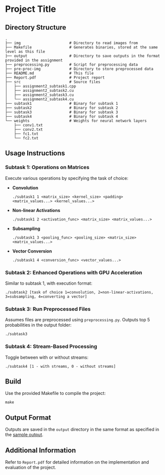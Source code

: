 
# Project Title

## Directory Structure

```
.
├── img                      # Directory to read images from
├── Makefile                 # Generates binaries, stored at the same level as this file
├── output                   # Directory to save outputs in the format provided in the assignment
├── preprocessing.py         # Script for preprocessing data
├── pre-proc-img             # Directory to store preprocessed data
├── README.md                # This file
├── Report.pdf               # Project report
├── src                      # Source files
│   ├── assignment2_subtask1.cpp
│   ├── assignment2_subtask2.cu
│   ├── assignment2_subtask3.cu
│   └── assignment2_subtask4.cu
├── subtask1                 # Binary for subtask 1
├── subtask2                 # Binary for subtask 2
├── subtask3                 # Binary for subtask 3
├── subtask4                 # Binary for subtask 4
└── weights                  # Weights for neural network layers
    ├── conv1.txt
    ├── conv2.txt
    ├── fc1.txt
    └── fc2.txt

```

## Usage Instructions

### Subtask 1: Operations on Matrices
Execute various operations by specifying the task of choice:

- **Convolution**
  ```
  ./subtask1 1 <matrix_size> <kernel_size> <padding> <matrix_values...> <kernel_values...>
  ```
- **Non-linear Activations**
  ```
  ./subtask1 2 <activation_func> <matrix_size> <matrix_values...>
  ```
- **Subsampling**
  ```
  ./subtask1 3 <pooling_func> <pooling_size> <matrix_size> <matrix_values...>
  ```
- **Vector Conversion**
  ```
  ./subtask1 4 <conversion_func> <vector_values...>
  ```

### Subtask 2: Enhanced Operations with GPU Acceleration
Similar to subtask 1, with execution format:
```
./subtask2 [task of choice 1=convolution, 2=non-linear-activations, 3=subsampling, 4=converting a vector]
```

### Subtask 3: Run Preprocessed Files
Assumes files are preprocessed using `preprocessing.py`. Outputs top 5 probabilities in the output folder:
```
./subtask3
```

### Subtask 4: Stream-Based Processing
Toggle between with or without streams:
```
./subtask4 [1 - with streams, 0 - without streams]
```

## Build
Use the provided Makefile to compile the project:
```
make
```

## Output Format
Outputs are saved in the `output` directory in the same format as specified in the [sample output](https://www.cse.iitd.ac.in/~rijurekha/col380_2024/2_softmax.txt).

## Additional Information
Refer to `Report.pdf` for detailed information on the implementation and evaluation of the project.


